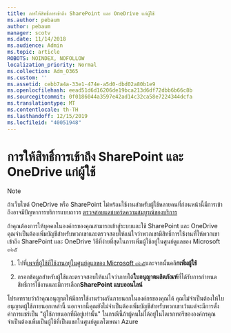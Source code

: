 ```yaml
---
title: การให้สิทธิ์การเข้าถึง SharePoint และ OneDrive แก่ผู้ใช้
ms.author: pebaum
author: pebaum
manager: scotv
ms.date: 11/14/2018
ms.audience: Admin
ms.topic: article
ROBOTS: NOINDEX, NOFOLLOW
localization_priority: Normal
ms.collection: Adm_O365
ms.custom: ''
ms.assetid: cebb7a4a-33e1-474e-a5d0-dbd02a80b1e9
ms.openlocfilehash: eead51d6d16206de19bca213d6df72dbb6b66c8b
ms.sourcegitcommit: 0f0186044a3597e42ad14c32ca58e7224344dcfa
ms.translationtype: MT
ms.contentlocale: th-TH
ms.lasthandoff: 12/15/2019
ms.locfileid: "40051948"
---
```

# <a name="give-users-access-to-sharepoint-and-onedrive"></a>การให้สิทธิ์การเข้าถึง SharePoint และ OneDrive แก่ผู้ใช้

> [!NOTE]
> ถ้าเว็บไซต์ OneDrive หรือ SharePoint ไม่พร้อมใช้งานสำหรับผู้ใช้หลายคนที่ก่อนหน้านี้มีการเข้าถึงอาจมีปัญหาการบริการแบบถาวร [ตรวจสอบแดชบอร์ดความสมบูรณ์ของบริการ](https://portal.office.com/adminportal/home#/servicehealth)
  
ถ้าคุณต้องการให้บุคคลในองค์กรของคุณสามารถเข้าสู่ระบบและใช้ SharePoint และ OneDrive คุณจำเป็นต้องเพิ่มบัญชีสำหรับพวกเขาและตรวจสอบให้แน่ใจว่าพวกเขามีสิทธิ์การใช้งานที่ให้พวกเขาเข้าถึง SharePoint และ OneDrive วิธีที่ง่ายที่สุดในการเพิ่มผู้ใช้อยู่ในศูนย์ดูแลของ Microsoft ๓๖๕
  
1. ไปที่[เพจที่ผู้ใช้ที่ใช้งานอยู่ในศูนย์ดูแลของ Microsoft ๓๖๕](https://portal.office.com/adminportal/home#/users)และจากนั้นคลิ**กเพิ่มผู้ใช้**
    
2. กรอกข้อมูลสำหรับผู้ใช้และตรวจสอบให้แน่ใจว่าภายใต้**ใบอนุญาตผลิตภัณฑ์**ที่ได้รับการกำหนดสิทธิ์การใช้งานและมีการเลือก**SharePoint แบบออนไลน์** 
    
โปรดทราบว่าถ้าคุณอนุญาตให้มีการใช้งานร่วมกันภายนอกในองค์กรของคุณได้ คุณไม่จำเป็นต้องให้ใบอนุญาตผู้ใช้ภายนอกเหล่านี้ นอกจากนี้คุณยังไม่จำเป็นต้องเพิ่มบัญชีสำหรับพวกเขาเว้นแต่จะมีการตั้งค่าการแชร์เป็น "ผู้ใช้ภายนอกที่มีอยู่เท่านั้น" ในกรณีนี้ถ้าผู้คนไม่ได้อยู่ในไดเรกทอรีขององค์กรคุณจำเป็นต้องเพิ่มเป็นผู้ใช้ที่เป็นแขกในศูนย์ดูแลโฆษณา Azure
  

